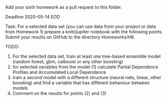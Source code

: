 Add your sixth homework as a pull request to this folder.

Deadline 2020-05-14 EOD


Task:
For a selected data set (you can use data from your project or data from Homework 1) prepare a knitr/jupiter notebook with the following points.
Submit your results on GitHub to the directory Homeworks/H6.

TODO:

1. For the selected data set, train at least one tree-based ensemble model (random forest, gbm, catboost or any other boosting)
2. for selected variables from the model (1) calculate Partial Dependence Profiles and Accumulated Local Dependence 
3. train a second model with a different structure (neural nets, linear, other boosting) and find a variable that has different behaviour between models
4. Comment on the results for points (2) and (3)

